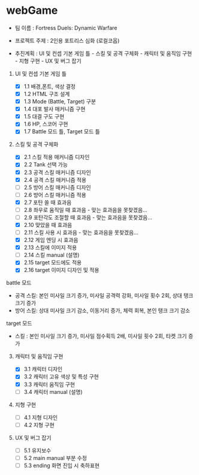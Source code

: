 # webGame

- 팀 이름 : Fortress Duels: Dynamic Warfare
- 프로젝트 주제 : 2인용 포트리스 심화 (로컬코옵)

- 추진계획 : UI 및 컨셉 기본 게임 틀 - 스킬 및 공격 구체화 - 캐릭터 및 움직임 구현 - 지형 구현 - UX 및 버그 잡기

1. UI 및 컨셉 기본 게임 틀

   - [x] 1.1 배경,폰트, 색상 결정
   - [x] 1.2 HTML 구조 설계
   - [x] 1.3 Mode (Battle, Target) 구분
   - [x] 1.4 대포 발사 매커니즘 구현
   - [x] 1.5 대결 구도 구현
   - [x] 1.6 HP, 스코어 구현
   - [x] 1.7 Battle 모드 틀, Target 모드 틀

2. 스킬 및 공격 구체화

   - [x] 2.1 스킬 적용 매커니즘 디자인
   - [x] 2.2 Tank 선택 가능
   - [x] 2.3 공격 스킬 매커니즘 디자인
   - [x] 2.4 공격 스킬 매커니즘 적용
   - [ ] 2.5 방어 스킬 매커니즘 디자인
   - [ ] 2.6 방어 스킬 매커니즘 적용
   - [x] 2.7 포탄 쏠 때 효과음
   - [ ] 2.8 좌우로 움직일 때 효과음 - 맞는 효과음을 못찾겠음...
   - [ ] 2.9 포탄각도 조절할 때 효과음 - 맞는 효과음을 못찾겠음...
   - [x] 2.10 맞았을 때 효과음
   - [ ] 2.11 스킬 사용 시 효과음 - 맞는 효과음을 못찾겠음...
   - [x] 2.12 게임 엔딩 시 효과음
   - [x] 2.13 스킬에 이미지 적용
   - [ ] 2.14 스킬 manual (설명)
   - [x] 2.15 target 모드에도 적용
   - [x] 2.16 target 이미지 디자인 및 적용

battle 모드

- 공격 스킬: 본인 미사일 크기 증가, 미사일 공격력 강화, 미사일 횟수 2회, 상대 탱크 크기 증가
- 방어 스킬: 상대 미사일 크기 감소, 이동거리 증가, 체력 회복, 본인 탱크 크기 감소

target 모드

- 스킬 : 본인 미사일 크기 증가, 미사일 점수획득 2배, 미사일 횟수 2회, 타켓 크기 증가

3. 캐릭터 및 움직임 구현

   - [x] 3.1 캐릭터 디자인
   - [x] 3.2 캐릭터 고유 색상 및 특성 구현
   - [x] 3.3 캐릭터 움직임 구현
   - [ ] 3.4 캐릭터 manual (설명)

4. 지형 구현

   - [ ] 4.1 지형 디자인
   - [ ] 4.2 지형 구현

5. UX 및 버그 잡기
   - [ ] 5.1 유지보수
   - [ ] 5.2 main manual 부분 수정
   - [ ] 5.3 ending 화면 진입 시 축하표현
